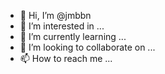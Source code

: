 - 👋 Hi, I’m @jmbbn
- 👀 I’m interested in ...
- 🌱 I’m currently learning ...
- 💞️ I’m looking to collaborate on ...
- 📫 How to reach me ...

<!---
jmbbn/jmbbn is a ✨ special ✨ repository because its `README.md` (this file) appears on your GitHub profile.
You can click the Preview link to take a look at your changes.
--->

